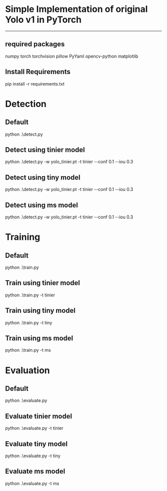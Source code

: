 # Simple Implementation of original Yolo v1 in PyTorch


---
## required packages
numpy
torch
torchvision
pillow
PyYaml
opencv-python
matplotlib

## Install Requirements
pip install -r requirements.txt

# Detection
## Default 
python .\detect.py

## Detect using tinier model
python .\detect.py -w yolo_tinier.pt -t tinier --conf 0.1 --iou 0.3

## Detect using tiny model
python .\detect.py -w yolo_tinier.pt -t tinier --conf 0.1 --iou 0.3

## Detect using ms model
python .\detect.py -w yolo_tinier.pt -t tinier --conf 0.1 --iou 0.3

# Training
## Default 
python .\train.py

## Train using tinier model
python .\train.py -t tinier

## Train using tiny model
python .\train.py -t tiny

## Train using ms model
python .\train.py -t ms


# Evaluation

## Default 
python .\evaluate.py

## Evaluate tinier model
python .\evaluate.py -t tinier

## Evaluate tiny model
python .\evaluate.py -t tiny

## Evaluate ms model
python .\evaluate.py -t ms

